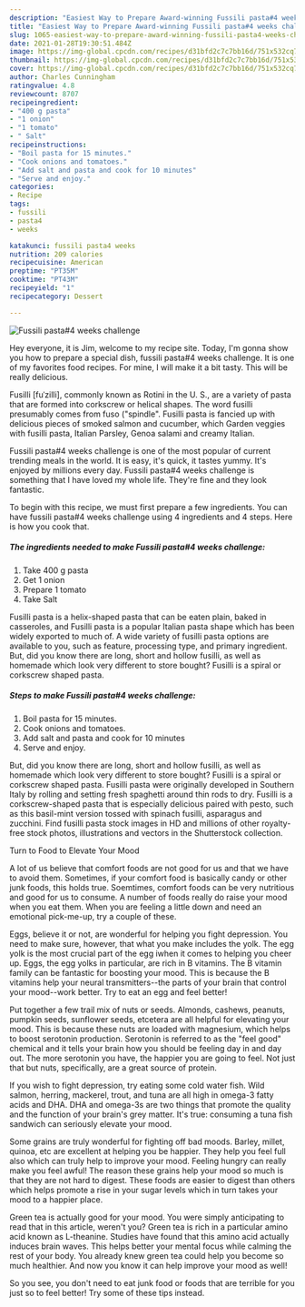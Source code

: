 ```yaml
---
description: "Easiest Way to Prepare Award-winning Fussili pasta#4 weeks challenge"
title: "Easiest Way to Prepare Award-winning Fussili pasta#4 weeks challenge"
slug: 1065-easiest-way-to-prepare-award-winning-fussili-pasta4-weeks-challenge
date: 2021-01-28T19:30:51.484Z
image: https://img-global.cpcdn.com/recipes/d31bfd2c7c7bb16d/751x532cq70/fussili-pasta4-weeks-challenge-recipe-main-photo.jpg
thumbnail: https://img-global.cpcdn.com/recipes/d31bfd2c7c7bb16d/751x532cq70/fussili-pasta4-weeks-challenge-recipe-main-photo.jpg
cover: https://img-global.cpcdn.com/recipes/d31bfd2c7c7bb16d/751x532cq70/fussili-pasta4-weeks-challenge-recipe-main-photo.jpg
author: Charles Cunningham
ratingvalue: 4.8
reviewcount: 8707
recipeingredient:
- "400 g pasta"
- "1 onion"
- "1 tomato"
- " Salt"
recipeinstructions:
- "Boil pasta for 15 minutes."
- "Cook onions and tomatoes."
- "Add salt and pasta and cook for 10 minutes"
- "Serve and enjoy."
categories:
- Recipe
tags:
- fussili
- pasta4
- weeks

katakunci: fussili pasta4 weeks 
nutrition: 209 calories
recipecuisine: American
preptime: "PT35M"
cooktime: "PT43M"
recipeyield: "1"
recipecategory: Dessert

---
```



![Fussili pasta#4 weeks challenge](https://img-global.cpcdn.com/recipes/d31bfd2c7c7bb16d/751x532cq70/fussili-pasta4-weeks-challenge-recipe-main-photo.jpg)

Hey everyone, it is Jim, welcome to my recipe site. Today, I'm gonna show you how to prepare a special dish, fussili pasta#4 weeks challenge. It is one of my favorites food recipes. For mine, I will make it a bit tasty. This will be really delicious.

Fusilli [fuˈzilli], commonly known as Rotini in the U. S., are a variety of pasta that are formed into corkscrew or helical shapes. The word fusilli presumably comes from fuso (&#34;spindle&#34;. Fusilli pasta is fancied up with delicious pieces of smoked salmon and cucumber, which Garden veggies with fusilli pasta, Italian Parsley, Genoa salami and creamy Italian.

Fussili pasta#4 weeks challenge is one of the most popular of current trending meals in the world. It is easy, it's quick, it tastes yummy. It's enjoyed by millions every day. Fussili pasta#4 weeks challenge is something that I have loved my whole life. They're fine and they look fantastic.


To begin with this recipe, we must first prepare a few ingredients. You can have fussili pasta#4 weeks challenge using 4 ingredients and 4 steps. Here is how you cook that.

<!--inarticleads1-->

##### The ingredients needed to make Fussili pasta#4 weeks challenge:

1. Take 400 g pasta
1. Get 1 onion
1. Prepare 1 tomato
1. Take  Salt


Fusilli pasta is a helix-shaped pasta that can be eaten plain, baked in casseroles, and Fusilli pasta is a popular Italian pasta shape which has been widely exported to much of. A wide variety of fusilli pasta options are available to you, such as feature, processing type, and primary ingredient. But, did you know there are long, short and hollow fusilli, as well as homemade which look very different to store bought? Fusilli is a spiral or corkscrew shaped pasta. 

<!--inarticleads2-->

##### Steps to make Fussili pasta#4 weeks challenge:

1. Boil pasta for 15 minutes.
1. Cook onions and tomatoes.
1. Add salt and pasta and cook for 10 minutes
1. Serve and enjoy.


But, did you know there are long, short and hollow fusilli, as well as homemade which look very different to store bought? Fusilli is a spiral or corkscrew shaped pasta. Fusilli pasta were originally developed in Southern Italy by rolling and setting fresh spaghetti around thin rods to dry. Fusilli is a corkscrew-shaped pasta that is especially delicious paired with pesto, such as this basil-mint version tossed with spinach fusilli, asparagus and zucchini. Find fusilli pasta stock images in HD and millions of other royalty-free stock photos, illustrations and vectors in the Shutterstock collection. 

Turn to Food to Elevate Your Mood


A lot of us believe that comfort foods are not good for us and that we have to avoid them. Sometimes, if your comfort food is basically candy or other junk foods, this holds true. Soemtimes, comfort foods can be very nutritious and good for us to consume. A number of foods really do raise your mood when you eat them. When you are feeling a little down and need an emotional pick-me-up, try a couple of these.

Eggs, believe it or not, are wonderful for helping you fight depression. You need to make sure, however, that what you make includes the yolk. The egg yolk is the most crucial part of the egg iwhen it comes to helping you cheer up. Eggs, the egg yolks in particular, are rich in B vitamins. The B vitamin family can be fantastic for boosting your mood. This is because the B vitamins help your neural transmitters--the parts of your brain that control your mood--work better. Try to eat an egg and feel better!

Put together a few trail mix of nuts or seeds. Almonds, cashews, peanuts, pumpkin seeds, sunflower seeds, etcetera are all helpful for elevating your mood. This is because these nuts are loaded with magnesium, which helps to boost serotonin production. Serotonin is referred to as the "feel good" chemical and it tells your brain how you should be feeling day in and day out. The more serotonin you have, the happier you are going to feel. Not just that but nuts, specifically, are a great source of protein.

If you wish to fight depression, try eating some cold water fish. Wild salmon, herring, mackerel, trout, and tuna are all high in omega-3 fatty acids and DHA. DHA and omega-3s are two things that promote the quality and the function of your brain's grey matter. It's true: consuming a tuna fish sandwich can seriously elevate your mood. 

Some grains are truly wonderful for fighting off bad moods. Barley, millet, quinoa, etc are excellent at helping you be happier. They help you feel full also which can truly help to improve your mood. Feeling hungry can really make you feel awful! The reason these grains help your mood so much is that they are not hard to digest. These foods are easier to digest than others which helps promote a rise in your sugar levels which in turn takes your mood to a happier place.

Green tea is actually good for your mood. You were simply anticipating to read that in this article, weren't you? Green tea is rich in a particular amino acid known as L-theanine. Studies have found that this amino acid actually induces brain waves. This helps better your mental focus while calming the rest of your body. You already knew green tea could help you become so much healthier. And now you know it can help improve your mood as well!

So you see, you don't need to eat junk food or foods that are terrible for you just so to feel better! Try  some  of  these  tips  instead.

